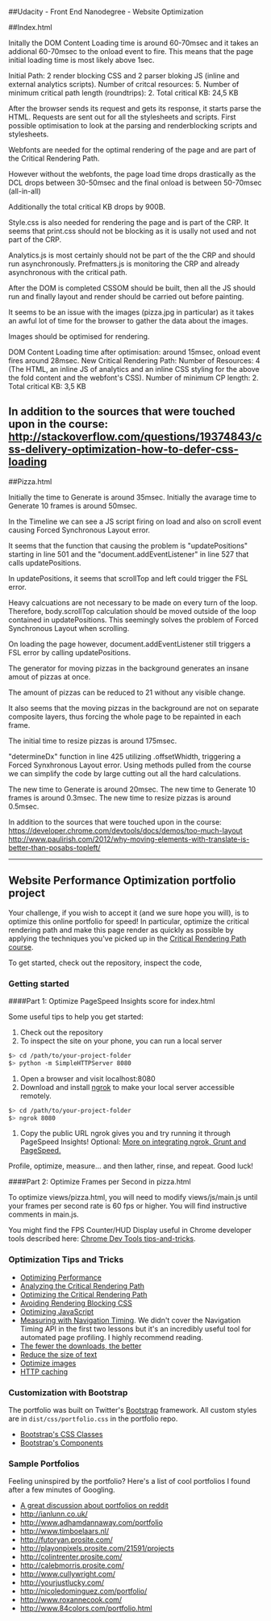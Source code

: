 ##Udacity - Front End Nanodegree - Website Optimization

##Index.html

Initally the DOM Content Loading time is around 60-70msec and it takes an addional 60-70msec to the onload event to fire.
This means that the page initial loading time is most likely above 1sec.

Initial Path: 2 render blocking CSS and 2 parser bloking JS (inline and external analytics scripts).
Number of critcal resources: 5.
Number of minimum critical path length (roundtrips): 2.
Total critical KB: 24,5 KB 

After the browser sends its request and gets its response, it starts parse the HTML.
Requests are sent out for all the stylesheets and scripts.
First possible optimisation to look at the parsing and renderblocking scripts and stylesheets.
	
Webfonts are needed for the optimal rendering of the page and are part of the Critical Rendering Path.

However without the webfonts, the page load time drops drastically as the DCL drops between 30-50msec and the final onload is between 50-70msec (all-in-all)

Additionally the total critical KB drops by 900B.

Style.css is also needed for rendering the page and is part of the CRP.
It seems that print.css should not be blocking as it is usally not used and not part of the CRP.

Analytics.js is most certainly should not be part of the the CRP and should run asynchronously.
Prefmatters.js is monitoring the CRP and already asynchronous with the critical path.

After the DOM is completed CSSOM should be built, then all the JS should run and finally layout and render should be carried out before painting.

It seems to be an issue with the images (pizza.jpg in particular) as it takes an awful lot of time for the browser to gather the data about the images.

Images should be optimised for rendering.

DOM Content Loading time after optimisation: around 15msec, onload event fires around 28msec.
New Critical Rendering Path:
Number of Resources: 4 (The HTML, an inline JS of analytics and an inline CSS styling for the above the fold content and the webfont's CSS).
Number of minimum CP length: 2.
Total critical KB: 3,5 KB

In addition to the sources that were touched upon in the course:
http://stackoverflow.com/questions/19374843/css-delivery-optimization-how-to-defer-css-loading
-----------------------------------------------------------------------------------------------------------------

##Pizza.html

Initially the time to Generate is around 35msec.
Initially the avarage time to Generate 10 frames is around 50msec.

In the Timeline we can see a JS script firing on load and also on scroll event causing Forced Synchronous Layout error.

It seems that the function that causing the problem is "updatePositions" starting in line 501 and the "document.addEventListener" in line 527 that calls updatePositions.

In updatePositions, it seems that scrollTop and left could trigger the FSL error.

Heavy calcuations are not necessary to be made on every turn of the loop. Therefore, body.scrollTop calculation should be moved outside of the loop contained in updatePositions. This seemingly solves the problem of Forced Synchronous Layout when scrolling.

On loading the page however, document.addEventListener still triggers a FSL error by calling updatePositions.

The generator for moving pizzas in the background generates an insane amout of pizzas at once.

The amount of pizzas can be reduced to 21 without any visible change.

It also seems that the moving pizzas in the background are not on separate composite layers, thus forcing the whole page to be repainted in each frame.

The initial time to resize pizzas is around 175msec.

"determineDx" function in line 425 utilizing .offsetWhidth, triggering a Forced Synxhronous Layout error.
Using methods pulled from the course we can simplify the code by large cutting out all the hard calculations.

The new time to Generate is around 20msec.
The new time to Generate 10 frames is around 0.3msec.
The new time to resize pizzas is around 0.5msec.

In addition to the sources that were touched upon in the course:
https://developer.chrome.com/devtools/docs/demos/too-much-layout
http://www.paulirish.com/2012/why-moving-elements-with-translate-is-better-than-posabs-topleft/




----------------------------------------------------------------------------------------------------------------------------------------------------------------------------------------------------------------------------------------------------------
## Website Performance Optimization portfolio project

Your challenge, if you wish to accept it (and we sure hope you will), is to optimize this online portfolio for speed! In particular, optimize the critical rendering path and make this page render as quickly as possible by applying the techniques you've picked up in the [Critical Rendering Path course](https://www.udacity.com/course/ud884).

To get started, check out the repository, inspect the code,

### Getting started

####Part 1: Optimize PageSpeed Insights score for index.html

Some useful tips to help you get started:

1. Check out the repository
1. To inspect the site on your phone, you can run a local server

  ```bash
  $> cd /path/to/your-project-folder
  $> python -m SimpleHTTPServer 8080
  ```

1. Open a browser and visit localhost:8080
1. Download and install [ngrok](https://ngrok.com/) to make your local server accessible remotely.

  ``` bash
  $> cd /path/to/your-project-folder
  $> ngrok 8080
  ```

1. Copy the public URL ngrok gives you and try running it through PageSpeed Insights! Optional: [More on integrating ngrok, Grunt and PageSpeed.](http://www.jamescryer.com/2014/06/12/grunt-pagespeed-and-ngrok-locally-testing/)

Profile, optimize, measure... and then lather, rinse, and repeat. Good luck!

####Part 2: Optimize Frames per Second in pizza.html

To optimize views/pizza.html, you will need to modify views/js/main.js until your frames per second rate is 60 fps or higher. You will find instructive comments in main.js. 

You might find the FPS Counter/HUD Display useful in Chrome developer tools described here: [Chrome Dev Tools tips-and-tricks](https://developer.chrome.com/devtools/docs/tips-and-tricks).

### Optimization Tips and Tricks
* [Optimizing Performance](https://developers.google.com/web/fundamentals/performance/ "web performance")
* [Analyzing the Critical Rendering Path](https://developers.google.com/web/fundamentals/performance/critical-rendering-path/analyzing-crp.html "analyzing crp")
* [Optimizing the Critical Rendering Path](https://developers.google.com/web/fundamentals/performance/critical-rendering-path/optimizing-critical-rendering-path.html "optimize the crp!")
* [Avoiding Rendering Blocking CSS](https://developers.google.com/web/fundamentals/performance/critical-rendering-path/render-blocking-css.html "render blocking css")
* [Optimizing JavaScript](https://developers.google.com/web/fundamentals/performance/critical-rendering-path/adding-interactivity-with-javascript.html "javascript")
* [Measuring with Navigation Timing](https://developers.google.com/web/fundamentals/performance/critical-rendering-path/measure-crp.html "nav timing api"). We didn't cover the Navigation Timing API in the first two lessons but it's an incredibly useful tool for automated page profiling. I highly recommend reading.
* <a href="https://developers.google.com/web/fundamentals/performance/optimizing-content-efficiency/eliminate-downloads.html">The fewer the downloads, the better</a>
* <a href="https://developers.google.com/web/fundamentals/performance/optimizing-content-efficiency/optimize-encoding-and-transfer.html">Reduce the size of text</a>
* <a href="https://developers.google.com/web/fundamentals/performance/optimizing-content-efficiency/image-optimization.html">Optimize images</a>
* <a href="https://developers.google.com/web/fundamentals/performance/optimizing-content-efficiency/http-caching.html">HTTP caching</a>

### Customization with Bootstrap
The portfolio was built on Twitter's <a href="http://getbootstrap.com/">Bootstrap</a> framework. All custom styles are in `dist/css/portfolio.css` in the portfolio repo.

* <a href="http://getbootstrap.com/css/">Bootstrap's CSS Classes</a>
* <a href="http://getbootstrap.com/components/">Bootstrap's Components</a>

### Sample Portfolios

Feeling uninspired by the portfolio? Here's a list of cool portfolios I found after a few minutes of Googling.

* <a href="http://www.reddit.com/r/webdev/comments/280qkr/would_anybody_like_to_post_their_portfolio_site/">A great discussion about portfolios on reddit</a>
* <a href="http://ianlunn.co.uk/">http://ianlunn.co.uk/</a>
* <a href="http://www.adhamdannaway.com/portfolio">http://www.adhamdannaway.com/portfolio</a>
* <a href="http://www.timboelaars.nl/">http://www.timboelaars.nl/</a>
* <a href="http://futoryan.prosite.com/">http://futoryan.prosite.com/</a>
* <a href="http://playonpixels.prosite.com/21591/projects">http://playonpixels.prosite.com/21591/projects</a>
* <a href="http://colintrenter.prosite.com/">http://colintrenter.prosite.com/</a>
* <a href="http://calebmorris.prosite.com/">http://calebmorris.prosite.com/</a>
* <a href="http://www.cullywright.com/">http://www.cullywright.com/</a>
* <a href="http://yourjustlucky.com/">http://yourjustlucky.com/</a>
* <a href="http://nicoledominguez.com/portfolio/">http://nicoledominguez.com/portfolio/</a>
* <a href="http://www.roxannecook.com/">http://www.roxannecook.com/</a>
* <a href="http://www.84colors.com/portfolio.html">http://www.84colors.com/portfolio.html</a>
